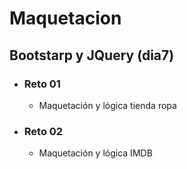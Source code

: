 # Maquetacion

## Bootstarp y JQuery (dia7)
- ### Reto 01
    - Maquetación y lógica tienda ropa
- ### Reto 02
    - Maquetación y lógica IMDB
